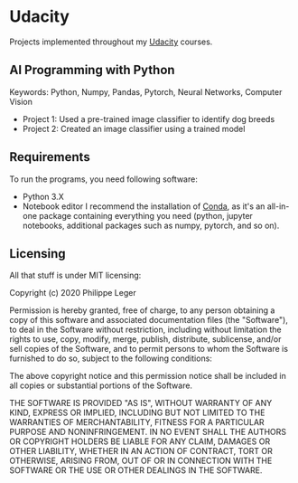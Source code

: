 # Udacity
Projects implemented throughout my [Udacity](https://www.udacity.com) courses.

## AI Programming with Python
Keywords: Python, Numpy, Pandas, Pytorch, Neural Networks, Computer Vision
  
* Project 1: Used a pre-trained image classifier to identify dog breeds
* Project 2: Created an image classifier using a trained model

## Requirements
To run the programs, you need following software:
* Python 3.X
* Notebook editor
I recommend the installation of [Conda](https://docs.conda.io/projects/conda/en/latest/user-guide/install/download.html), as it's an all-in-one package containing everything you need (python, jupyter notebooks, additional packages such as numpy, pytorch, and so on).

## Licensing
All that stuff is under MIT licensing:

Copyright (c) 2020 Philippe Leger

Permission is hereby granted, free of charge, to any person obtaining a copy
of this software and associated documentation files (the "Software"), to deal
in the Software without restriction, including without limitation the rights
to use, copy, modify, merge, publish, distribute, sublicense, and/or sell
copies of the Software, and to permit persons to whom the Software is
furnished to do so, subject to the following conditions:

The above copyright notice and this permission notice shall be included in all
copies or substantial portions of the Software.

THE SOFTWARE IS PROVIDED "AS IS", WITHOUT WARRANTY OF ANY KIND, EXPRESS OR
IMPLIED, INCLUDING BUT NOT LIMITED TO THE WARRANTIES OF MERCHANTABILITY,
FITNESS FOR A PARTICULAR PURPOSE AND NONINFRINGEMENT. IN NO EVENT SHALL THE
AUTHORS OR COPYRIGHT HOLDERS BE LIABLE FOR ANY CLAIM, DAMAGES OR OTHER
LIABILITY, WHETHER IN AN ACTION OF CONTRACT, TORT OR OTHERWISE, ARISING FROM,
OUT OF OR IN CONNECTION WITH THE SOFTWARE OR THE USE OR OTHER DEALINGS IN THE
SOFTWARE.

